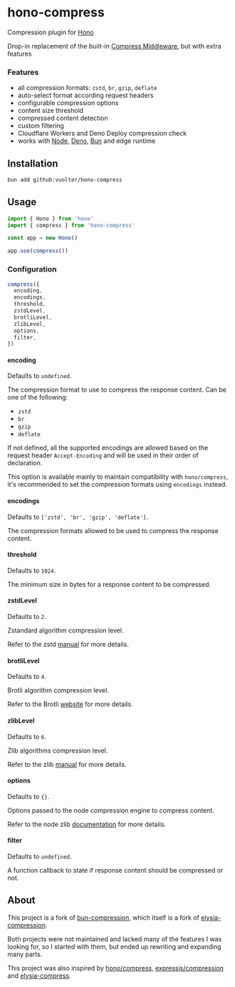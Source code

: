 # hono-compress

Compression plugin for [Hono](https://github.com/honojs/hono)

Drop-in replacement of the built-in [Compress Middleware](https://hono.dev/docs/middleware/builtin/compress), but with extra features

### Features

- all compression formats: `zstd`, `br`, `gzip`, `deflate`
- auto-select format according request headers
- configurable compression options
- content size threshold
- compressed content detection
- custom filtering
- Cloudflare Workers and Deno Deploy compression check
- works with [Node](https://nodejs.org/), [Deno](https://deno.com/), [Bun](https://bun.sh/) and edge runtime

## Installation

```bash
bun add github:vuolter/hono-compress
```

## Usage

```typescript
import { Hono } from 'hono'
import { compress } from 'hono-compress'

const app = new Hono()

app.use(compress())
```

### Configuration

```typescript
compress({
  encoding,
  encodings,
  threshold,
  zstdLevel,
  brotliLevel,
  zlibLevel,
  options,
  filter,
})
```

#### encoding

Defaults to `undefined`.

The compression format to use to compress the response content.
Can be one of the following:

- `zstd`
- `br`
- `gzip`
- `deflate`

If not defined, all the supported encodings are allowed based on the request header `Accept-Encoding` and will be used in their order of declaration.

This option is available mainly to maintain compatibility with `hono/compress`, it's recommended to set the compression formats using `encodings` instead.

#### encodings

Defaults to `['zstd', 'br', 'gzip', 'deflate']`.

The compression formats allowed to be used to compress the response content.

#### threshold

Defaults to `1024`.

The minimum size in bytes for a response content to be compressed.

#### zstdLevel

Defaults to `2`.

Zstandard algorithm compression level.

Refer to the zstd [manual](https://facebook.github.io/zstd/zstd_manual.html) for more details.

#### brotliLevel

Defaults to `4`.

Brotli algorithm compression level.

Refer to the Brotli [website](https://www.brotli.org/) for more details.

#### zlibLevel

Defaults to `6`.

Zlib algorithms compression level.

Refer to the zlib [manual](https://zlib.net/manual.html) for more details.

#### options

Defaults to `{}`.

Options passed to the node compression engine to compress content.

Refer to the node zlib [documentation](https://nodejs.org/api/zlib.html) for more details.

#### filter

Defaults to `undefined`.

A function callback to state if response content should be compressed or not.

## About

This project is a fork of [bun-compression](https://github.com/sunneydev/bun-compression), which itself is a fork of [elysia-compression](https://github.com/gusb3ll/elysia-compression).

Both projects were not maintained and lacked many of the features I was looking for, so I started with them, but ended up rewriting and expanding many parts.

This project was also inspired by [hono/compress](https://github.com/honojs/hono), [expressjs/compression](https://github.com/expressjs/compression) and [elysia-compress](https://github.com/vermaysha/elysia-compress).
